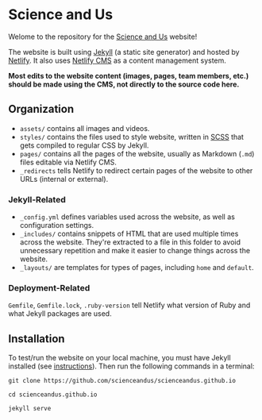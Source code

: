 # Science and Us

Welome to the repository for the [Science and Us](https://scienceandus.org) website!

The website is built using [Jekyll](https://jekyllrb.com/) (a static site generator) and hosted by [Netlify](https://www.netlify.com/). It also uses [Netlify CMS](https://www.netlifycms.org/) as a content management system.

**Most edits to the website content (images, pages, team members, etc.) should be made using the CMS, not directly to the source code here.**

## Organization

- `assets/` contains all images and videos.
- `styles/` contains the files used to style website, written in [SCSS](https://sass-lang.com/) that gets compiled to regular CSS by Jekyll.
- `pages/` contains all the pages of the website, usually as Markdown (`.md`) files editable via Netlify CMS.
- `_redirects` tells Netlify to redirect certain pages of the website to other URLs (internal or external).

### Jekyll-Related

- `_config.yml` defines variables used across the website, as well as configuration settings.
- `_includes/` contains snippets of HTML that are used multiple times across the website. They're extracted to a file in this folder to avoid unnecessary repetition and make it easier to change things across the website.
- `_layouts/` are templates for types of pages, including `home` and `default`.

### Deployment-Related

`Gemfile`, `Gemfile.lock`, `.ruby-version` tell Netlify what version of Ruby and what Jekyll packages are used.

## Installation

To test/run the website on your local machine, you must have Jekyll installed (see [instructions](https://jekyllrb.com/docs/installation/)). Then run the following commands in a terminal:


```
git clone https://github.com/scienceandus/scienceandus.github.io

cd scienceandus.github.io

jekyll serve

```